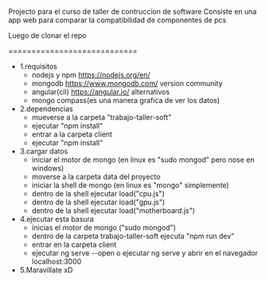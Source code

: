 Projecto para el curso de taller de contruccion de software 
Consiste en una app web para comparar la compatibilidad de componentes
de pcs

Luego de clonar el repo

============================
+ 1.requisitos
    + nodejs y npm https://nodejs.org/en/
    + mongodb https://www.mongodb.com/ version community
    + angular(cli) https://angular.io/ 
 alternativos
    + mongo compass(es una manera grafica de ver los datos)
+ 2.dependencias
    + mueverse a la carpeta "trabajo-taller-soft"
    + ejecutar "npm install"
    + entrar a la carpeta client 
    + ejecutar "npm install"
+ 3.cargar datos
    + iniciar el motor de mongo (en linux es "sudo mongod"  pero nose en windows)
    + moverse a la carpeta data del proyecto
    + iniciar la shell de mongo (en linux es "mongo" simplemente)
    + dentro de la shell ejecutar load("cpu.js")
    + dentro de la shell ejecutar load("gpu.js")
    + dentro de la shell ejecutar load("motherboard.js")
+ 4.ejecutar esta basura
    + inicias el motor de mongo ("sudo mongod")
    + dentro de la carpeta trabajo-taller-soft ejecuta "npm run dev"
    + entrar en la carpeta client
    + ejecutar ng serve --open  o ejecutar ng serve y abrir en el navegador localhost:3000
+ 5.Maravillate xD
